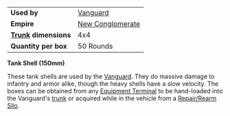 |                                                 |                                                |
| ----------------------------------------------- | ---------------------------------------------- |
| **Used by**                                     | [Vanguard](../vehicles/Vanguard.md)            |
| **Empire**                                      | [New Conglomerate](../etc/New_Conglomerate.md) |
| **[Trunk](../terminology/Trunk.md) dimensions** | 4x4                                            |
| **Quantity per box**                            | 50 Rounds                                      |

**Tank Shell (150mm)**

These tank shells are used by the [Vanguard](../vehicles/Vanguard.md). They do
massive damage to infantry and armor alike, though the heavy shells have a slow
velocity. The boxes can be obtained from any
[Equipment Terminal](../items/Equipment_Terminal.md) to be hand-loaded into the
Vanguard's [trunk](../terminology/Trunk.md) or acquired while in the vehicle
from a [Repair/Rearm Silo](../items/Repair_Rearm_Silo.md).
